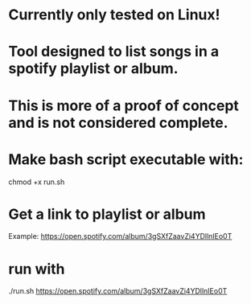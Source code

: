 # Currently only tested on Linux!
# Tool designed to list songs in a spotify playlist or album.
# This is more of a proof of concept and is not considered complete.

# Make bash script executable with:
chmod +x run.sh
# Get a link to playlist or album 
Example: https://open.spotify.com/album/3gSXfZaavZi4YDllnIEo0T
# run with
./run.sh https://open.spotify.com/album/3gSXfZaavZi4YDllnIEo0T

